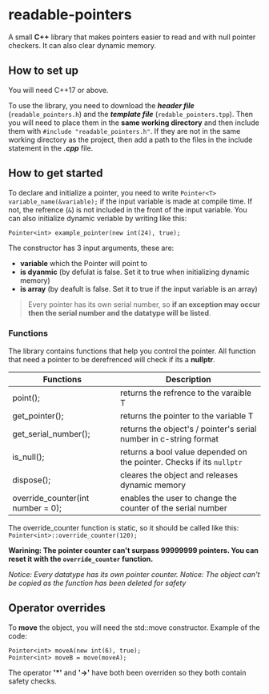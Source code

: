 # readable-pointers
A small **C++** library that makes pointers easier to read and with null pointer checkers.
It can also clear dynamic memory.

## How to set up

You will need C++17 or above.

To use the library, you need to download the ***header file*** (`readable_pointers.h`) and the ***template file*** (`redable_pointers.tpp`). Then you will need to place them in the **same working directory** and then include them with `#include "readable_pointers.h"`.
If they are not in the same working directory as the project, then add a path to the files in the include statement in the ***.cpp*** file.

## How to get started
To declare and initialize a pointer, you need to write `Pointer<T> variable_name(&variable);` if the input variable is made at compile time. If not, the refrence (`&`) is not included in the front of the input variable.
You can also initialize dynamic veriable by writing like this:

```
Pointer<int> example_pointer(new int(24), true);
```

The constructor has 3 input arguments, these are:
- **variable** which the Pointer will point to
- **is dyanmic** (by defulat is false. Set it to true when initializing dynamic memory)
- **is array** (by deafult is false. Set it to true if the input variable is an array)

>Every pointer has its own serial number, so **if an exception may occur then the serial number and the datatype will be listed**. 

### Functions
The library contains functions that help you control the pointer. All function that need a pointer to be derefrenced will check if its a **nullptr**.


| Functions                        | Description                                                          |
|----------------------------------|----------------------------------------------------------------------|
| point();                         | returns the refrence to the varaible T                               |
| get_pointer();                   | returns the pointer to the variable T                                |
| get_serial_number();             | returns the object's / pointer's serial number in c-string format    |
| is_null();                       | returns a bool value depended on the pointer. Checks if its `nullptr`|
| dispose();                       | cleares the object and releases dynamic memory                       |
| override_counter(int number = 0);| enables the user to change the counter of the serial number          |

The override_counter function is static, so it should be called like this:
`Pointer<int>::override_counter(120);`

**Warining: The pointer counter can't surpass 99999999 pointers. You can reset it with the `override_counter` function.**

*Notice: Every datatype has its own pointer counter.*
*Notice: The object can't be copied as the function has been deleted for safety*


## Operator overrides

To **move** the object, you will need the std::move constructor.
Example of the code:

```
Pointer<int> moveA(new int(6), true);
Pointer<int> moveB = move(moveA);
```

The operator **'*'** and **'->'** have both been overriden so they both contain safety checks.


````
